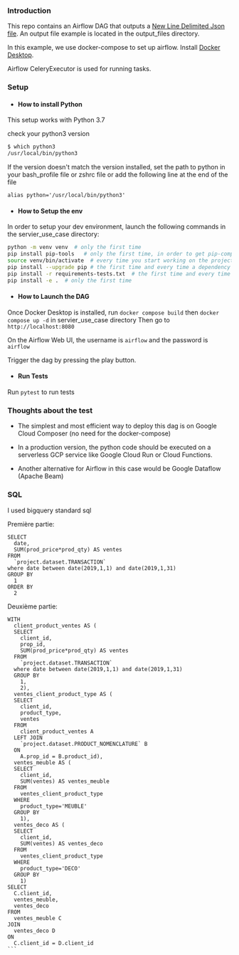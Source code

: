 ### Introduction

This repo contains an Airflow DAG that outputs a [New Line Delimited Json file](http://ndjson.org/).
An output file example is located in the output_files directory.

In this example, we use docker-compose to set up airflow. Install [Docker Desktop](https://www.docker.com/products/docker-desktop/).

Airflow CeleryExecutor is used for running tasks.

### Setup

- #### How to install Python

This setup works with Python 3.7

check your python3 version
```bash 
$ which python3
/usr/local/bin/python3
```
If the version doesn't match the version installed, set the path to python in your bash_profile file or zshrc file
or add the following line at the end of the file
```
alias python='/usr/local/bin/python3'
```

- #### How to Setup the env 
In order to setup your dev environment, launch the following commands in the servier_use_case directory:

```bash
python -m venv venv  # only the first time
pip install pip-tools   # only the first time, in order to get pip-compile
source venv/bin/activate  # every time you start working on the project
pip install --upgrade pip # the first time and every time a dependency changes
pip install -r requirements-tests.txt  # the first time and every time a dependency changes
pip install -e .  # only the first time
```
- #### How to Launch the DAG

Once Docker Desktop is installed, run `docker compose build` then `docker compose up -d` in servier_use_case directory
Then go to `http://localhost:8080`

On the Airflow Web UI, the username is `airflow` and the password is `airflow`

Trigger the dag by pressing the play button.

- #### Run Tests

Run `pytest` to run tests

### Thoughts about the test

- The simplest and most efficient way to deploy this dag is on Google Cloud Composer (no need for the docker-compose)

- In a production version, the python code should be executed on a serverless GCP service like Google Cloud Run or Cloud Functions.

- Another alternative for Airflow in this case would be Google Dataflow (Apache Beam)

### SQL

I used bigquery standard sql

Première partie:

````
SELECT
  date,
  SUM(prod_price*prod_qty) AS ventes
FROM
  `project.dataset.TRANSACTION`
where date between date(2019,1,1) and date(2019,1,31)
GROUP BY
  1
ORDER BY
  2
````

Deuxième partie:

````
WITH
  client_product_ventes AS (
  SELECT
    client_id,
    prop_id,
    SUM(prod_price*prod_qty) AS ventes
  FROM
    `project.dataset.TRANSACTION`
  where date between date(2019,1,1) and date(2019,1,31)
  GROUP BY
    1,
    2),
  ventes_client_product_type AS (
  SELECT
    client_id,
    product_type,
    ventes
  FROM
    client_product_ventes A
  LEFT JOIN
    `project.dataset.PRODUCT_NOMENCLATURE` B
  ON
    A.prop_id = B.product_id),
  ventes_meuble AS (
  SELECT
    client_id,
    SUM(ventes) AS ventes_meuble
  FROM
    ventes_client_product_type
  WHERE
    product_type='MEUBLE'
  GROUP BY
    1),
  ventes_deco AS (
  SELECT
    client_id,
    SUM(ventes) AS ventes_deco
  FROM
    ventes_client_product_type
  WHERE
    product_type='DECO'
  GROUP BY
    1)
SELECT
  C.client_id,
  ventes_meuble,
  ventes_deco
FROM
  ventes_meuble C
JOIN
  ventes_deco D
ON
  C.client_id = D.client_id
```
